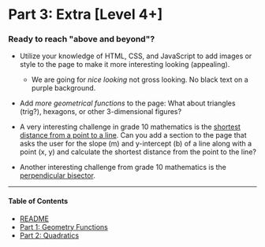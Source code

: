 # Part 3: Extra  [Level 4+]

### Ready to reach "above and beyond"?

- Utilize your knowledge of HTML, CSS, and JavaScript to add images or style to the page to make it more interesting looking (appealing).  
  - We are going for _nice looking_ not gross looking. No black text on a purple background.  

- Add _more geometrical functions_ to the page: What about triangles (trig?), hexagons, or other 3-dimensional figures?  

- A very interesting challenge in grade 10 mathematics is the [shortest distance from a point to a line](https://youtu.be/7ixn0Z74hDs). Can you add a section to the page that asks the user for the slope (m) and y-intercept (b) of a line along with a point (x, y) and calculate the shortest distance from the point to the line?

- Another interesting challenge from grade 10 mathematics is the [perpendicular bisector](https://youtu.be/fDzbhdNZsSM).

---

#### Table of Contents
- [README](../README.md)
- [Part 1: Geometry Functions](./PART1.md)  
- [Part 2: Quadratics](./PART2.md)